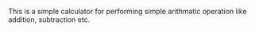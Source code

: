 This is a simple calculator for performing simple arithmatic operation like addition, subtraction etc.
